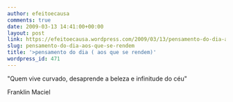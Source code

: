 ```yaml
---
author: efeitoecausa
comments: true
date: 2009-03-13 14:41:00+00:00
layout: post
link: https://efeitoecausa.wordpress.com/2009/03/13/pensamento-do-dia-aos-que-se-rendem/
slug: pensamento-do-dia-aos-que-se-rendem
title: '>pensamento do dia ( aos que se rendem)'
wordpress_id: 471
---
```


>

"Quem vive curvado, desaprende a beleza e infinitude do céu"  


Franklin Maciel
